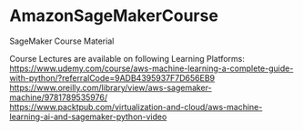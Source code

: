 # AmazonSageMakerCourse  
SageMaker Course Material  


Course Lectures are available on following Learning Platforms:   
https://www.udemy.com/course/aws-machine-learning-a-complete-guide-with-python/?referralCode=9ADB4395937F7D656EB9 
https://www.oreilly.com/library/view/aws-sagemaker-machine/9781789535976/  
https://www.packtpub.com/virtualization-and-cloud/aws-machine-learning-ai-and-sagemaker-python-video  
